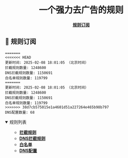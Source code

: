 <div align="center">
<h1 align="center"><br>一个强力去广告的规则</h1>

<h4>
  <a href="#a">规则订阅</a>
</h4>

</div>

<h2 id="a">🎯 规则订阅</h2>

```
=======
<<<<<<< HEAD
更新时间: 2025-02-08 18:01:05 （北京时间）
拦截规则数量: 1248600
DNS拦截规则数量: 1150691
白名单规则数量: 119799
=======
更新时间: 2025-02-08 18:01:05 （北京时间）
拦截规则数量: 1248600
DNS拦截规则数量: 1150691
白名单规则数量: 119799
>>>>>>> 38d7cb575015e1a4601d51a227264e465b98b797
DNS配置数量: 68
``` 
<details open>
<summary>规则列表</summary>
<ul>

- **[拦截规则](https://raw.githubusercontent.com/LINJIANPEI/LinlinDNS/main/rules.txt)**
- **[DNS拦截规则](https://raw.githubusercontent.com/LINJIANPEI/LinlinDNS/main/dns.txt)**
- **[白名单](https://raw.githubusercontent.com/LINJIANPEI/LinlinDNS/main/allow.txt)**
- **[DNS配置](https://raw.githubusercontent.com/LINJIANPEI/LinlinDNS/main/DnsConfiguration.txt)**
</ul>
</details>